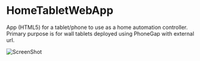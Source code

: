 HomeTabletWebApp
================

App (HTML5) for a tablet/phone to use as a home automation controller. Primary purpose is for wall tablets deployed using PhoneGap with external url.

![ScreenShot](https://github.com/robdobsn/1HomeTabletWebApp/tree/master/screenshot1.png)
